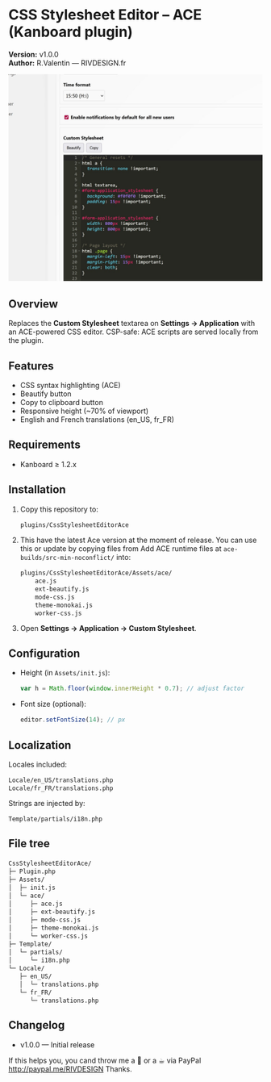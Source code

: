 # CSS Stylesheet Editor – ACE (Kanboard plugin)

**Version:** v1.0.0  
**Author:** R.Valentin — RIVDESIGN.fr

![Screenshot](Assets/screenshot.jpg)

## Overview
Replaces the **Custom Stylesheet** textarea on **Settings → Application** with an ACE-powered CSS editor. CSP-safe: ACE scripts are served locally from the plugin.

## Features
- CSS syntax highlighting (ACE)
- Beautify button
- Copy to clipboard button
- Responsive height (~70% of viewport)
- English and French translations (en_US, fr_FR)

## Requirements
- Kanboard ≥ 1.2.x

## Installation
1. Copy this repository to:
   ```
   plugins/CssStylesheetEditorAce
   ```
2. This have the latest Ace version at the moment of release. You can use this or update by copying files from Add ACE runtime files at `ace-builds/src-min-noconflict/` into:
   ```
   plugins/CssStylesheetEditorAce/Assets/ace/
       ace.js
       ext-beautify.js
       mode-css.js
       theme-monokai.js
       worker-css.js
   ```
3. Open **Settings → Application → Custom Stylesheet**.

## Configuration
- Height (in `Assets/init.js`):
  ```js
  var h = Math.floor(window.innerHeight * 0.7); // adjust factor
  ```
- Font size (optional):
  ```js
  editor.setFontSize(14); // px
  ```

## Localization
Locales included:
```
Locale/en_US/translations.php
Locale/fr_FR/translations.php
```
Strings are injected by:
```
Template/partials/i18n.php
```

## File tree
```
CssStylesheetEditorAce/
├─ Plugin.php
├─ Assets/
│  ├─ init.js
│  └─ ace/
│     ├─ ace.js
│     ├─ ext-beautify.js
│     ├─ mode-css.js
│     ├─ theme-monokai.js
│     └─ worker-css.js
├─ Template/
│  └─ partials/
│     └─ i18n.php
└─ Locale/
   ├─ en_US/
   │  └─ translations.php
   └─ fr_FR/
      └─ translations.php
```

## Changelog
- v1.0.0 — Initial release

If this helps you, you cand throw me a 🦴 or a ☕︎ via PayPal
http://paypal.me/RIVDESIGN
Thanks.
